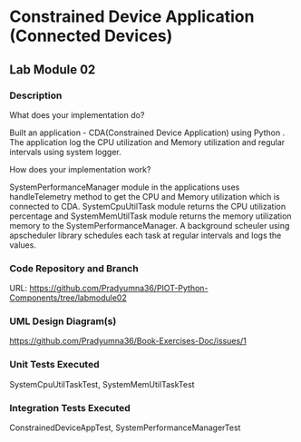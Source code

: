 # Constrained Device Application (Connected Devices)

## Lab Module 02

### Description

What does your implementation do? 

Built an application - CDA(Constrained Device Application) using Python . The application log the CPU utilization and Memory utilization and regular intervals using system logger.

How does your implementation work?

SystemPerformanceManager module in the applications uses handleTelemetry method to get the CPU and Memory utilization which is connected to CDA.
SystemCpuUtilTask module returns the CPU utilization percentage and SystemMemUtilTask module returns the memory utilization memory to the SystemPerformanceManager. A background scheuler using apscheduler library schedules each task at regular intervals and logs the values.

### Code Repository and Branch

URL: https://github.com/Pradyumna36/PIOT-Python-Components/tree/labmodule02

### UML Design Diagram(s)

https://github.com/Pradyumna36/Book-Exercises-Doc/issues/1

### Unit Tests Executed

SystemCpuUtilTaskTest, SystemMemUtilTaskTest 

### Integration Tests Executed

ConstrainedDeviceAppTest, SystemPerformanceManagerTest
